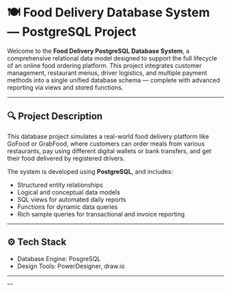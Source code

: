 # 🍽️ Food Delivery Database System — PostgreSQL Project

Welcome to the **Food Delivery PostgreSQL Database System**, a comprehensive relational data model designed to support the full lifecycle of an online food ordering platform. This project integrates customer management, restaurant menus, driver logistics, and multiple payment methods into a single unified database schema — complete with advanced reporting via views and stored functions.

---

## 🔍 Project Description

This database project simulates a real-world food delivery platform like GoFood or GrabFood, where customers can order meals from various restaurants, pay using different digital wallets or bank transfers, and get their food delivered by registered drivers.

The system is developed using **PostgreSQL**, and includes:
- Structured entity relationships
- Logical and conceptual data models
- SQL views for automated daily reports
- Functions for dynamic data queries
- Rich sample queries for transactional and invoice reporting

---

## ⚙️ Tech Stack
- Database Engine: PosgreSQL
- Design Tools:  PowerDesigner, draw.io

---
'''
